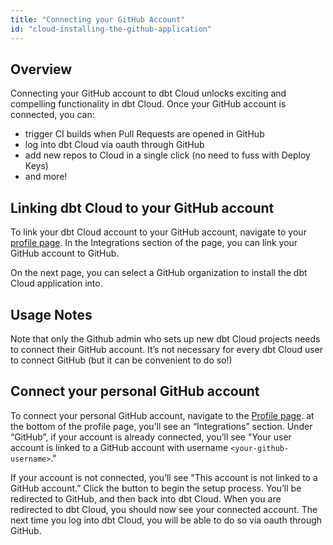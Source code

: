 ```yaml
---
title: "Connecting your GitHub Account"
id: "cloud-installing-the-github-application"
---
```


## Overview

Connecting your GitHub account to dbt Cloud unlocks exciting and compelling functionality in dbt Cloud. Once your GitHub account is connected, you can:
- trigger CI builds when Pull Requests are opened in GitHub
- log into dbt Cloud via oauth through GitHub
- add new repos to Cloud in a single click (no need to fuss with Deploy Keys)
- and more!

## Linking dbt Cloud to your GitHub account

To link your dbt Cloud account to your GitHub account, navigate to your [profile page](https://cloud.getdbt.com/#/profile/). In the Integrations section of the page, you can link your GitHub account to GitHub.

<Lightbox src="/img/docs/dbt-cloud/cloud-configuring-dbt-cloud/63cf3d2-Screen_Shot_2019-01-31_at_4.39.52_PM.png" title="Click the green button to connect dbt Cloud to your GitHub account"/>

On the next page, you can select a GitHub organization to install the dbt Cloud application into.

<Lightbox src="/img/docs/dbt-cloud/cloud-configuring-dbt-cloud/aae6ccf-Screen_Shot_2019-01-31_at_4.40.54_PM.png" title="Installing the dbt Cloud application into an organization."/>

## Usage Notes

Note that only the Github admin who sets up new dbt Cloud projects needs to connect their GitHub account. It’s not necessary for every dbt Cloud user to connect GitHub (but it can be convenient to do so!)

## Connect your personal GitHub account

To connect your personal GitHub account, navigate to the [Profile page](https://cloud.getdbt.com/#/profile/). at the bottom of the profile page, you’ll see an “Integrations” section. Under “GitHub”, if your account is already connected, you’ll see "Your user account is linked to a GitHub account with username `<your-github-username>`."

If your account is not connected, you’ll see "This account is not linked to a GitHub account.” Click the button to begin the setup process. You’ll be redirected to GitHub, and then back into dbt Cloud. When you are redirected to dbt Cloud, you should now see your connected account. The next time you log into dbt Cloud, you will be able to do so via oauth through GitHub.
